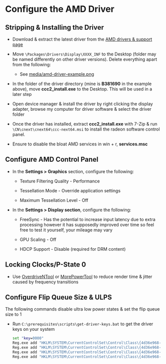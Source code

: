 # Configure the AMD Driver

## Stripping & Installing the Driver

- Download & extract the latest driver from the [AMD drivers & support page](https://www.amd.com/en/support)

- Move ``\Packages\Drivers\Display\XXXX_INF`` to the Desktop (folder may be named differently on other driver versions). Delete everything apart from the following:

    - See [media/amd-driver-example.png](../media/amd-driver-example.png)

- In the folder of the driver directory (mine is **B381690** in the example above), move **ccc2_install.exe** to the Desktop. This will be used in a later step

- Open device manager & install the driver by right clicking the display adapter, browse my computer for driver software & select the driver folder

- Once the driver has installed, extract **ccc2_install.exe** with 7-Zip & run ``\CN\cnext\cnext64\ccc-next64.msi`` to install the radeon software control panel.

- Ensure to disable the bloat AMD services in win + r, **services.msc**

## Configure AMD Control Panel

- In the **Settings > Graphics** section, configure the following:

    - Texture Filtering Quality - Performance

    - Tessellation Mode - Override application settings

    - Maximum Tessellation Level - Off

- In the **Settings > Display section**, configure the following:

    - FreeSync - Has the potential to increase input latency due to extra processing however it has supposedly improved over time so feel free to test it yourself, your mileage may vary

    - GPU Scaling - Off
    
    - HDCP Support - Disable (required for DRM content)

## Locking Clocks/P-State 0

- Use [OverdriveNTool](https://forums.guru3d.com/threads/overdriventool-tool-for-amd-gpus.416116) or [MorePowerTool](https://www.igorslab.de/en/red-bios-editor-and-morepowertool-adjust-and-optimize-your-vbios-and-even-more-stable-overclocking-navi-unlimited) to reduce render time & jitter caused by frequency transitions

## Configure Flip Queue Size & ULPS

The following commands disable ultra low power states & set the flip queue size to 1

- Run ``C:\prerequisites\scripts\get-driver-keys.bat`` to get the driver keys on your system

    ```bat
    set "key=0000"
    Reg.exe add "HKLM\SYSTEM\CurrentControlSet\Control\Class\{4d36e968-e325-11ce-bfc1-08002be10318}\%key%" /v "EnableUlps" /t REG_DWORD /d "0" /f
    Reg.exe add "HKLM\SYSTEM\CurrentControlSet\Control\Class\{4d36e968-e325-11ce-bfc1-08002be10318}\%key%\UMD" /v "Main3D_DEF" /t REG_SZ /d "1" /f
    Reg.exe add "HKLM\SYSTEM\CurrentControlSet\Control\Class\{4d36e968-e325-11ce-bfc1-08002be10318}\%key%\UMD" /v "Main3D" /t REG_BINARY /d "3100" /f
    Reg.exe add "HKLM\SYSTEM\CurrentControlSet\Control\Class\{4d36e968-e325-11ce-bfc1-08002be10318}\%key%\UMD" /v "FlipQueueSize" /t REG_BINARY /d "3100" /f
    ```
